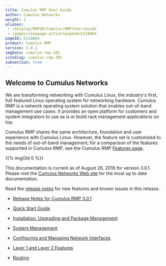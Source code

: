 ```yaml
---
title: Cumulus RMP User Guide
author: Cumulus Networks
weight: 1
aliases:
 - /display/RMP30/Cumulus+RMP+User+Guide
 - /pages/viewpage.action?pageId=5118664
pageID: 5118664
product: Cumulus RMP
version: 3.0.1
imgData: cumulus-rmp-301
siteSlug: cumulus-rmp-301
subsection: true
---
```

## <span>Welcome to Cumulus Networks</span>

We are transforming networking with Cumulus Linux, the industry's first,
full-featured Linux operating system for networking hardware. Cumulus
RMP is a network operating system solution that enables out-of-band
management use cases. It provides an open platform for customers and
system integrators to use as is or build rack management applications on
top.

Cumulus RMP shares the same architecture, foundation and user experience
with Cumulus Linux. However, the feature set is customized to the needs
of out-of-band management; for a comparison of the features supported in
Cumulus RMP, see the Cumulus RMP [Features
page](https://cumulusnetworks.com/cumulus-rmp/features/).

{{% imgOld 0 %}}

This documentation is current as of August 26, 2016 for version 3.0.1.
Please visit the [Cumulus Networks Web
site](http://docs.cumulusnetworks.com) for the most up to date
documentation.

Read the <span style="color: #007937;"> [release
notes](https://support.cumulusnetworks.com/hc/en-us/articles/220232128)
</span> for new features and known issues in this release.

  - [Release Notes for Cumulus
    RMP 3.0.1](https://support.cumulusnetworks.com/hc/en-us/articles/222871348-Cumulus-RMP-3-0-1-Release-Notes)

  - [Quick Start Guide](/version/cumulus-rmp-301/Quick_Start_Guide)

  - [Installation, Upgrading and Package
    Management](/version/cumulus-rmp-301/System_Management/Installation_Upgrading_and_Package_Management/)

  - [System Management](/version/cumulus-rmp-301/System_Management/)

  - [Configuring and Managing Network
    Interfaces](/version/cumulus-rmp-301/Configuring_and_Managing_Network_Interfaces/)

  - [Layer 1 and Layer 2
    Features](/version/cumulus-rmp-301/Layer_1_and_Layer_2_Features/)

  - [Routing](/version/cumulus-rmp-301/Routing/)
